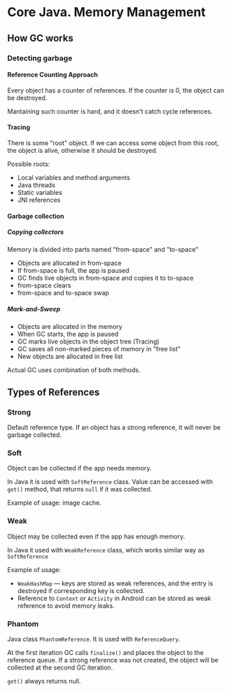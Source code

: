 # Core Java. Memory Management

## How GC works

### Detecting garbage

#### Reference Counting Approach

Every object has a counter of references. If the counter is 0, the object can be destroyed.

Mantaining such counter is hard, and it doesn't catch cycle references.

#### Tracing

There is some "root" object. If we can access some object from this root, the object is alive, otherwise it should be destroyed.

Possible roots:
* Local variables and method arguments
* Java threads
* Static variables
* JNI references

#### Garbage collection

##### Copying collectors

Memory is divided into parts named "from-space" and "to-space"

* Objects are allocated in from-space
* If from-space is full, the app is paused
* GC finds live objects in from-space and copies it to to-space
* from-space clears
* from-space and to-space swap

##### Mark-and-Sweep

* Objects are allocated in the memory
* When GC starts, the app is paused
* GC marks live objects in the object tree (Tracing)
* GC saves all non-marked pieces of memory in "free list"
* New objects are allocated in free list

Actual GC uses combination of both methods.

## Types of References

### Strong
Default reference type. If an object has a strong reference, it will never be garbage collected.

### Soft
Object can be collected if the app needs memory.

In Java it is used with `SoftReference` class. Value can be accessed with `get()` method, that returns `null` if it was collected.

Example of usage: image cache.

### Weak
Object may be collected even if the app has enough memory.

In Java it used with `WeakReference` class, which works similar way as `SoftReference`

Example of usage: 

* `WeakHashMap` — keys are stored as weak references, and the entry is destroyed if corresponding key is collected.
* Reference to `Context` or `Activity` in Android can be stored as weak reference to avoid memory leaks.

### Phantom

Java class `PhantomReference`. It is used with `ReferenceQuery`. 

At the first iteration GC calls `finalize()` and places the object to the reference queue. If a strong reference was not created, the object will be collected at the second GC iteration.

`get()` always returns null.
